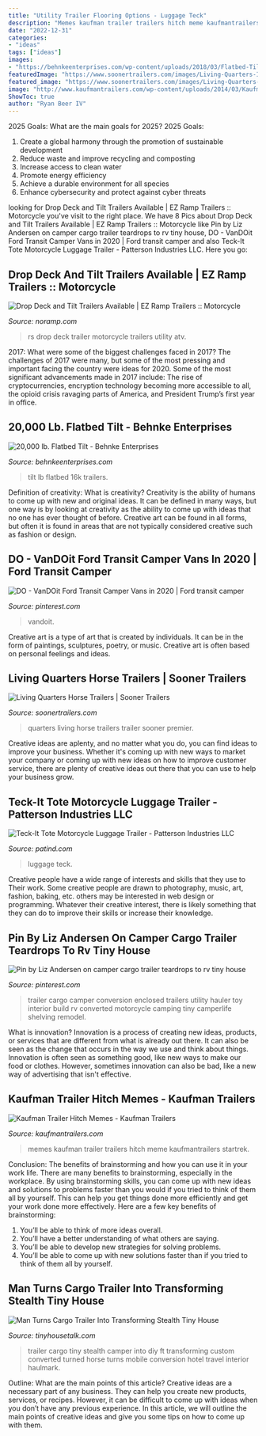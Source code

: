 ```yaml
---
title: "Utility Trailer Flooring Options - Luggage Teck"
description: "Memes kaufman trailer trailers hitch meme kaufmantrailers startrek"
date: "2022-12-31"
categories:
- "ideas"
tags: ["ideas"]
images:
- "https://behnkeenterprises.com/wp-content/uploads/2018/03/Flatbed-Tilt-14-16K-4-1.jpg"
featuredImage: "https://www.soonertrailers.com/images/Living-Quarters-Interiors/Living-Quarters-Premier-8313-novin-front-view.jpg"
featured_image: "https://www.soonertrailers.com/images/Living-Quarters-Interiors/Living-Quarters-Premier-8313-novin-front-view.jpg"
image: "http://www.kaufmantrailers.com/wp-content/uploads/2014/03/Kaufman-StarTrek.png"
ShowToc: true
author: "Ryan Beer IV"
---
```



2025 Goals: What are the main goals for 2025?
2025 Goals: 
1. Create a global harmony through the promotion of sustainable development 
2. Reduce waste and improve recycling and composting 
3. Increase access to clean water 
4. Promote energy efficiency 
5. Achieve a durable environment for all species 
6. Enhance cybersecurity and protect against cyber threats 

	

		
looking for Drop Deck and Tilt Trailers Available | EZ Ramp Trailers :: Motorcycle you've visit to the right place. We have 8 Pics about Drop Deck and Tilt Trailers Available | EZ Ramp Trailers :: Motorcycle like Pin by Liz Andersen on camper cargo trailer teardrops to rv tiny house, DO - VanDOit Ford Transit Camper Vans in 2020 | Ford transit camper and also Teck-It Tote Motorcycle Luggage Trailer - Patterson Industries LLC. Here you go:
		
    
## Drop Deck And Tilt Trailers Available | EZ Ramp Trailers :: Motorcycle

<img loading=lazy src="https://www.noramp.com/gallery/119_RS-9_9.jpg" onerror="this.onerror=null;this.src='https://tse4.mm.bing.net/th?id=OIP.h0CWXT_k3ZXVlmMAbfCrvAHaFh&amp;pid=15.1';" alt="Drop Deck and Tilt Trailers Available | EZ Ramp Trailers :: Motorcycle">

_Source: noramp.com_

>rs drop deck trailer motorcycle trailers utility atv. 

	

2017: What were some of the biggest challenges faced in 2017?
The challenges of 2017 were many, but some of the most pressing and important facing the country were ideas for 2020. Some of the most significant advancements made in 2017 include: The rise of cryptocurrencies, encryption technology becoming more accessible to all, the opioid crisis ravaging parts of America, and President Trump’s first year in office.

    
## 20,000 Lb. Flatbed Tilt - Behnke Enterprises

<img loading=lazy src="https://behnkeenterprises.com/wp-content/uploads/2018/03/Flatbed-Tilt-14-16K-4-1.jpg" onerror="this.onerror=null;this.src='https://tse4.mm.bing.net/th?id=OIP.Hpn4s5btpXikJtun757ehgHaFj&amp;pid=15.1';" alt="20,000 lb. Flatbed Tilt - Behnke Enterprises">

_Source: behnkeenterprises.com_

>tilt lb flatbed 16k trailers. 

	

Definition of creativity: What is creativity?
Creativity is the ability of humans to come up with new and original ideas. It can be defined in many ways, but one way is by looking at creativity as the ability to come up with ideas that no one has ever thought of before. Creative art can be found in all forms, but often it is found in areas that are not typically considered creative such as fashion or design.

    
## DO - VanDOit Ford Transit Camper Vans In 2020 | Ford Transit Camper

<img loading=lazy src="https://i.pinimg.com/736x/69/80/a0/6980a0782ccaa513f5070f9c577f5d83.jpg" onerror="this.onerror=null;this.src='https://tse2.mm.bing.net/th?id=OIP.M_XsFz0FUGuT0-2lZ8QuhwHaFj&amp;pid=15.1';" alt="DO - VanDOit Ford Transit Camper Vans in 2020 | Ford transit camper">

_Source: pinterest.com_

>vandoit. 

	

Creative art is a type of art that is created by individuals. It can be in the form of paintings, sculptures, poetry, or music. Creative art is often based on personal feelings and ideas.

    
## Living Quarters Horse Trailers | Sooner Trailers

<img loading=lazy src="https://www.soonertrailers.com/images/Living-Quarters-Interiors/Living-Quarters-Premier-8313-novin-front-view.jpg" onerror="this.onerror=null;this.src='https://tse1.mm.bing.net/th?id=OIP.Q3FhbvvWV3PozrCQK4lvJwHaE8&amp;pid=15.1';" alt="Living Quarters Horse Trailers | Sooner Trailers">

_Source: soonertrailers.com_

>quarters living horse trailers trailer sooner premier. 

	

Creative ideas are aplenty, and no matter what you do, you can find ideas to improve your business. Whether it's coming up with new ways to market your company or coming up with new ideas on how to improve customer service, there are plenty of creative ideas out there that you can use to help your business grow.

    
## Teck-It Tote Motorcycle Luggage Trailer - Patterson Industries LLC

<img loading=lazy src="https://patind.com/wp-content/uploads/2020/04/Teck_it_Tote03-resized.jpg" onerror="this.onerror=null;this.src='https://tse1.mm.bing.net/th?id=OIP.abIQe255J2xLCgj1DfINiwHaJ4&amp;pid=15.1';" alt="Teck-It Tote Motorcycle Luggage Trailer - Patterson Industries LLC">

_Source: patind.com_

>luggage teck. 

	

Creative people have a wide range of interests and skills that they use to Their work. Some creative people are drawn to photography, music, art, fashion, baking, etc. others may be interested in web design or programming. Whatever their creative interest, there is likely something that they can do to improve their skills or increase their knowledge.

    
## Pin By Liz Andersen On Camper Cargo Trailer Teardrops To Rv Tiny House

<img loading=lazy src="https://i.pinimg.com/736x/64/1b/f5/641bf536cecf4c02e1343d4b3f4ae829.jpg" onerror="this.onerror=null;this.src='https://tse2.mm.bing.net/th?id=OIP.G3moCwa9FXWOceHGNpuj9QHaJ4&amp;pid=15.1';" alt="Pin by Liz Andersen on camper cargo trailer teardrops to rv tiny house">

_Source: pinterest.com_

>trailer cargo camper conversion enclosed trailers utility hauler toy interior build rv converted motorcycle camping tiny camperlife shelving remodel. 

	

What is innovation?
Innovation is a process of creating new ideas, products, or services that are different from what is already out there. It can also be seen as the change that occurs in the way we use and think about things. Innovation is often seen as something good, like new ways to make our food or clothes. However, sometimes innovation can also be bad, like a new way of advertising that isn't effective.

    
## Kaufman Trailer Hitch Memes - Kaufman Trailers

<img loading=lazy src="http://www.kaufmantrailers.com/wp-content/uploads/2014/03/Kaufman-StarTrek.png" onerror="this.onerror=null;this.src='https://tse4.mm.bing.net/th?id=OIP.7kD1BjbuKaQ_jZ4MvG8r9QHaHb&amp;pid=15.1';" alt="Kaufman Trailer Hitch Memes - Kaufman Trailers">

_Source: kaufmantrailers.com_

>memes kaufman trailer trailers hitch meme kaufmantrailers startrek. 

	

Conclusion: The benefits of brainstorming and how you can use it in your work life.
There are many benefits to brainstorming, especially in the workplace. By using brainstorming skills, you can come up with new ideas and solutions to problems faster than you would if you tried to think of them all by yourself. This can help you get things done more efficiently and get your work done more effectively. Here are a few key benefits of brainstorming:
1. You’ll be able to think of more ideas overall.
2. You’ll have a better understanding of what others are saying.
3. You’ll be able to develop new strategies for solving problems.
4. You’ll be able to come up with new solutions faster than if you tried to think of them all by yourself.

    
## Man Turns Cargo Trailer Into Transforming Stealth Tiny House

<img loading=lazy src="https://tinyhousetalk.com/wp-content/uploads/cargo-trailer-turned-to-transforming-stealth-tiny-house-003-600x336.jpg" onerror="this.onerror=null;this.src='https://tse1.mm.bing.net/th?id=OIP.UvlNeK-Mg_HXck_-6-cHPwHaEJ&amp;pid=15.1';" alt="Man Turns Cargo Trailer Into Transforming Stealth Tiny House">

_Source: tinyhousetalk.com_

>trailer cargo tiny stealth camper into diy ft transforming custom converted turned horse turns mobile conversion hotel travel interior haulmark. 

	

Outline: What are the main points of this article?
Creative ideas are a necessary part of any business. They can help you create new products, services, or recipes. However, it can be difficult to come up with ideas when you don’t have any previous experience. In this article, we will outline the main points of creative ideas and give you some tips on how to come up with them.

